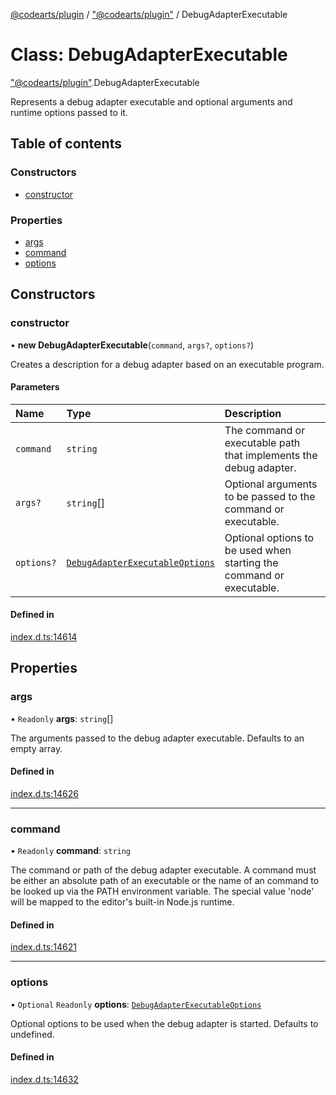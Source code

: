 [@codearts/plugin](../README.md) / ["@codearts/plugin"](../modules/_codearts_plugin_.md) / DebugAdapterExecutable

# Class: DebugAdapterExecutable

["@codearts/plugin"](../modules/_codearts_plugin_.md).DebugAdapterExecutable

Represents a debug adapter executable and optional arguments and runtime options passed to it.

## Table of contents

### Constructors

- [constructor](codearts_plugin_.DebugAdapterExecutable.md#constructor)

### Properties

- [args](codearts_plugin_.DebugAdapterExecutable.md#args)
- [command](codearts_plugin_.DebugAdapterExecutable.md#command)
- [options](codearts_plugin_.DebugAdapterExecutable.md#options)

## Constructors

### constructor

• **new DebugAdapterExecutable**(`command`, `args?`, `options?`)

Creates a description for a debug adapter based on an executable program.

#### Parameters

| Name | Type | Description |
| :------ | :------ | :------ |
| `command` | `string` | The command or executable path that implements the debug adapter. |
| `args?` | `string`[] | Optional arguments to be passed to the command or executable. |
| `options?` | [`DebugAdapterExecutableOptions`](../interfaces/codearts_plugin_.DebugAdapterExecutableOptions.md) | Optional options to be used when starting the command or executable. |

#### Defined in

[index.d.ts:14614](https://github.com/huaweicloud/cloudide-plugin-api/blob/4d28848/index.d.ts#L14614)

## Properties

### args

• `Readonly` **args**: `string`[]

The arguments passed to the debug adapter executable. Defaults to an empty array.

#### Defined in

[index.d.ts:14626](https://github.com/huaweicloud/cloudide-plugin-api/blob/4d28848/index.d.ts#L14626)

___

### command

• `Readonly` **command**: `string`

The command or path of the debug adapter executable.
A command must be either an absolute path of an executable or the name of an command to be looked up via the PATH environment variable.
The special value 'node' will be mapped to the editor's built-in Node.js runtime.

#### Defined in

[index.d.ts:14621](https://github.com/huaweicloud/cloudide-plugin-api/blob/4d28848/index.d.ts#L14621)

___

### options

• `Optional` `Readonly` **options**: [`DebugAdapterExecutableOptions`](../interfaces/codearts_plugin_.DebugAdapterExecutableOptions.md)

Optional options to be used when the debug adapter is started.
Defaults to undefined.

#### Defined in

[index.d.ts:14632](https://github.com/huaweicloud/cloudide-plugin-api/blob/4d28848/index.d.ts#L14632)
